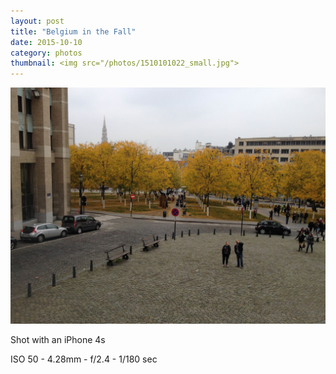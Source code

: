 ```yaml
---
layout: post
title: "Belgium in the Fall"
date: 2015-10-10
category: photos
thumbnail: <img src="/photos/1510101022_small.jpg">
---
```

<img src="/photos/1510101022.jpg" class="image fit">

Shot with an iPhone 4s

ISO 50 -
4.28mm -
f/2.4 -
1/180 sec
